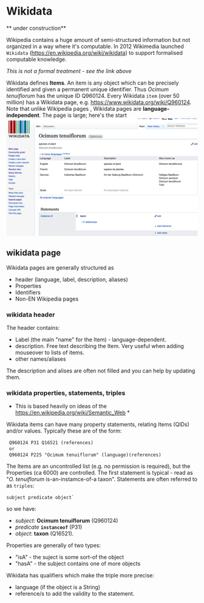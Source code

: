 # Wikidata
** under construction**

Wikipedia contains a huge amount of semi-structured information but not organized in a way where it's computable. In 2012 
Wikimedia launched `Wikidata` (https://en.wikipedia.org/wiki/wikidata) to support formalised computable knowledge.

*This is not a formal treatment - see the link above*

Wikidata defines **Items**. An item is any object which can be precisely identified and given a permanent unique identifier. Thus *Ocimum tenuiflorum* has the unique ID Q960124. Every Wikidata `item` (over 50 million) has a Wikidata page, e.g.
https://www.wikidata.org/wiki/Q960124. Note that unlike Wikipedia pages , Wikidata pages are **language-independent**. The page is large; here's the start
![](wd_otenuiflorum.png)

## wikidata page

Wikidata pages are generally structured as 
 * header (language, label, description, aliases)
 * Properties
 * Identifiers
 * Non-EN Wikipedia pages 
 

### wikidata header

The header contains:
 * Label (the main "name" for the Item) - language-dependent.
 * description. Free text describing the Item. Very useful when adding mouseover to lists of items.
 * other names/aliases
 
 The description and alises are often not filled and you can help by updating them.

### wikidata properties, statements, triples
* This is based heavily on ideas of the https://en.wikipedia.org/wiki/Semantic_Web *

Wikidata items can have many property statements, relating Items (QIDs) and/or values. Typically these are of the form:
```
 Q960124 P31 Q16521 (references)
 or
 Q960124 P225 "Ocimum tenuiflorum" (language)(references)
 ```
The Items are an uncontrolled list (e.g. no permission is required), but the Properties (ca 6000) are controlled. 
The first statement is typical - read as "*O. tenuiflorum* is-an-instamce-of-a taxon". Statements are often referred to as `triples`:
```
subject predicate object`
```
so we have:
 * *subject*: **Ocimum tenuiflorum** (Q960124)
 * *predicate* **`instanceof`** (P31)
 * *object*: **taxon** (Q16521).

Properties are generally of two types:
 * "isA" - the suject is some sort-of the object
 * "hasA" - the subject contains one of more objects
 
 Wikidata has qualifiers which make the triple more precise:
 * language (if the object is a String)
 * reference/s to add the validity to the statement.
 


